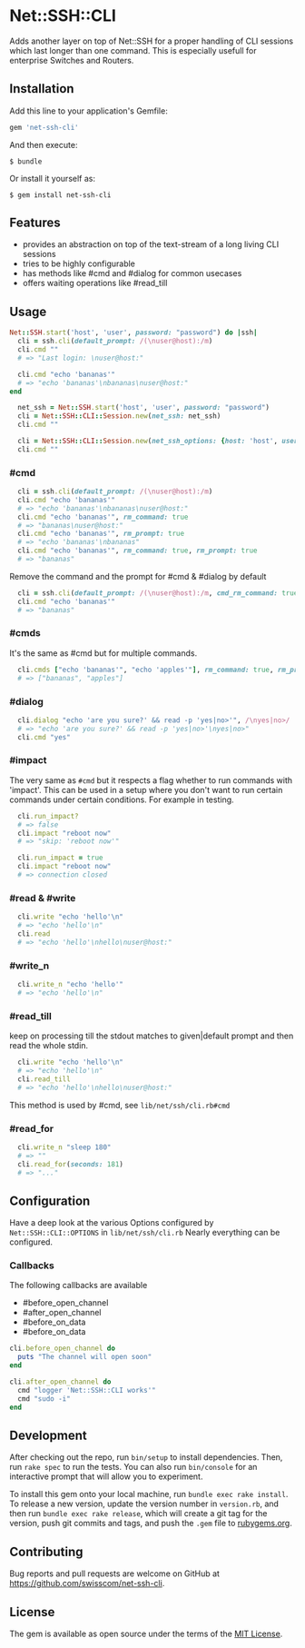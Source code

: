# Net::SSH::CLI

Adds another layer on top of Net::SSH for a proper handling of CLI sessions which last longer than one command. This is especially usefull for enterprise Switches and Routers.

## Installation

Add this line to your application's Gemfile:

```ruby
gem 'net-ssh-cli'
```

And then execute:

    $ bundle

Or install it yourself as:

    $ gem install net-ssh-cli

## Features

 - provides an abstraction on top of the text-stream of a long living CLI sessions
 - tries to be highly configurable
 - has methods like #cmd and #dialog for common usecases
 - offers waiting operations like #read_till

## Usage

```ruby
Net::SSH.start('host', 'user', password: "password") do |ssh|
  cli = ssh.cli(default_prompt: /(\nuser@host):/m)
  cli.cmd ""
  # => "Last login: \nuser@host:"

  cli.cmd "echo 'bananas'"
  # => "echo 'bananas'\nbananas\nuser@host:"
end
```

```ruby
  net_ssh = Net::SSH.start('host', 'user', password: "password")
  cli = Net::SSH::CLI::Session.new(net_ssh: net_ssh)
  cli.cmd ""
```

```ruby
  cli = Net::SSH::CLI::Session.new(net_ssh_options: {host: 'host', user: 'user', password: 'password'})
  cli.cmd ""
```

### #cmd
```ruby
  cli = ssh.cli(default_prompt: /(\nuser@host):/m)
  cli.cmd "echo 'bananas'"
  # => "echo 'bananas'\nbananas\nuser@host:"
  cli.cmd "echo 'bananas'", rm_command: true
  # => "bananas\nuser@host:"
  cli.cmd "echo 'bananas'", rm_prompt: true
  # => "echo 'bananas'\nbananas"
  cli.cmd "echo 'bananas'", rm_command: true, rm_prompt: true
  # => "bananas"
```

Remove the command and the prompt for #cmd & #dialog by default
```ruby
  cli = ssh.cli(default_prompt: /(\nuser@host):/m, cmd_rm_command: true, cmd_rm_prompt: true)
  cli.cmd "echo 'bananas'"
  # => "bananas"
```

### #cmds

It's the same as #cmd but for multiple commands.

```ruby
  cli.cmds ["echo 'bananas'", "echo 'apples'"], rm_command: true, rm_prompt: true
  # => ["bananas", "apples"]
```

### #dialog
```ruby
  cli.dialog "echo 'are you sure?' && read -p 'yes|no>'", /\nyes|no>/
  # => "echo 'are you sure?' && read -p 'yes|no>'\nyes|no>"
  cli.cmd "yes"
```

### #impact

The very same as `#cmd` but it respects a flag whether to run commands with 'impact'.
This can be used in a setup where you don't want to run certain commands under certain conditions.
For example in testing. 

```ruby
  cli.run_impact?
  # => false
  cli.impact "reboot now"
  # => "skip: 'reboot now'"
```

```ruby
  cli.run_impact = true
  cli.impact "reboot now"
  # => connection closed
```

### #read & #write

```ruby
  cli.write "echo 'hello'\n"
  # => "echo 'hello'\n"
  cli.read
  # => "echo 'hello'\nhello\nuser@host:"
```

### #write_n
```ruby
  cli.write_n "echo 'hello'"
  # => "echo 'hello'\n"
```

### #read_till
keep on processing till the stdout matches to given|default prompt and then read the whole stdin.
```ruby
  cli.write "echo 'hello'\n"
  # => "echo 'hello'\n"
  cli.read_till
  # => "echo 'hello'\nhello\nuser@host:"
```

This method is used by #cmd, see ``lib/net/ssh/cli.rb#cmd``

### #read_for

```ruby
  cli.write_n "sleep 180"
  # => ""
  cli.read_for(seconds: 181)
  # => "..."
```

## Configuration

Have a deep look at the various Options configured by ``Net::SSH::CLI::OPTIONS`` in ``lib/net/ssh/cli.rb``
Nearly everything can be configured.


### Callbacks

The following callbacks are available
 - #before_open_channel
 - #after_open_channel
 - #before_on_data
 - #before_on_data

```ruby
cli.before_open_channel do
  puts "The channel will open soon"
end
```

```ruby
cli.after_open_channel do
  cmd "logger 'Net::SSH::CLI works'"
  cmd "sudo -i"
end
```

## Development

After checking out the repo, run `bin/setup` to install dependencies. Then, run `rake spec` to run the tests. You can also run `bin/console` for an interactive prompt that will allow you to experiment.

To install this gem onto your local machine, run `bundle exec rake install`. To release a new version, update the version number in `version.rb`, and then run `bundle exec rake release`, which will create a git tag for the version, push git commits and tags, and push the `.gem` file to [rubygems.org](https://rubygems.org).

## Contributing

Bug reports and pull requests are welcome on GitHub at https://github.com/swisscom/net-ssh-cli.

## License

The gem is available as open source under the terms of the [MIT License](https://opensource.org/licenses/MIT).
